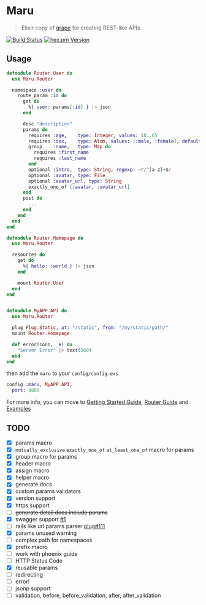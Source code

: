 # Maru

> Elixir copy of [grape](http://intridea.github.io/grape/) for creating REST-like APIs.

[![Build Status](https://api.travis-ci.org/falood/maru.svg)](https://travis-ci.org/falood/maru/)
[![hex.pm Version](https://img.shields.io/hexpm/v/maru.svg)](https://hex.pm/packages/maru)

## Usage

```elixir
defmodule Router.User do
  use Maru.Router

  namespace :user do
    route_param :id do
      get do
        %{ user: params[:id] } |> json
      end

      desc "description"
      params do
        requires :age,    type: Integer, values: 18..65
        requires :sex,    type: Atom, values: [:male, :female], default: :female
        group    :name,   type: Map do
          requires :first_name
          requires :last_name
        end
        optional :intro,  type: String, regexp: ~r/^[a-z]+$/
        optional :avatar, type: File
        optional :avatar_url, type: String
        exactly_one_of [:avatar, :avatar_url]
      end
      post do
        ...
      end
    end
  end
end

defmodule Router.Homepage do
  use Maru.Router

  resources do
    get do
      %{ hello: :world } |> json
    end

    mount Router.User
  end
end


defmodule MyAPP.API do
  use Maru.Router

  plug Plug.Static, at: "/static", from: "/my/static/path/"
  mount Router.Homepage

  def error(conn, _e) do
    "Server Error" |> text(500)
  end
end
```

then add the `maru` to your `config/config.exs`
```elixir
config :maru, MyAPP.API,
  port: 8880
```

For more info, you can move to [Getting Started Guide](https://github.com/falood/maru/blob/master/guide/getting_started.md), [Router Guide](https://github.com/falood/maru/blob/master/guide/router.md) and [Examples](https://github.com/falood/maru_examples)

## TODO

- [X] params macro
- [X] `mutually_exclusive` `exactly_one_of` `at_least_one_of` macro for params
- [X] group macro for params
- [X] header macro
- [X] assign macro
- [X] helper macro
- [X] generate docs
- [X] custom params validators
- [X] version support
- [X] https support
- [ ] <del>generate detail docs include params</del>
- [X] swagger support [#1](https://github.com/falood/maru/issues/1)
- [ ] rails like url params parser [plug#111](https://github.com/elixir-lang/plug/issues/111)
- [X] params unused warning
- [ ] complex path for namespaces
- [X] prefix macro
- [ ] work with phoenix guide
- [ ] HTTP Status Code
- [X] reusable params
- [ ] redirecting
- [ ] error!
- [ ] jsonp support
- [ ] validation, before, before\_validation, after, after\_validation
